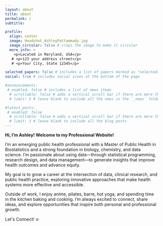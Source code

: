 ```yaml
---
layout: about
title: about
permalink: /
subtitle: 

profile:
  align: center
  image: Headshot_AshleyPattammady.jpg
  image_circular: false # crops the image to make it circular
  more_info: >
    <p>Located in Maryland, USA</p>
   # <p>123 your address street</p>
   # <p>Your City, State 12345</p>

selected_papers: false # includes a list of papers marked as "selected={true}"
social: true # includes social icons at the bottom of the page

#announcements:
 # enabled: false # includes a list of news items
  # scrollable: false # adds a vertical scroll bar if there are more than 3 news items
  # limit: 5 # leave blank to include all the news in the `_news` folder

#latest_posts:
 # enabled: false
  # scrollable: false # adds a vertical scroll bar if there are more than 3 new posts items
  # limit: 3 # leave blank to include all the blog posts
---
```


**Hi, I’m Ashley! Welcome to my Professional Website!**

 I’m an emerging public health professional with a Master of Public Health in Biostatistics and a strong foundation in biology, chemistry, and data science. I’m passionate about using data—through statistical programming, research design, and data management—to generate insights that improve health outcomes and advance equity.

My goal is to grow a career at the intersection of data, clinical research, and public health practice, exploring innovative approaches that make health systems more effective and accessible.

Outside of work, I enjoy anime, pilates, barre, hot yoga, and spending time in the kitchen baking and cooking. I’m always excited to connect, share ideas, and explore opportunities that inspire both personal and professional growth. 

Let's Connect! :sparkle: